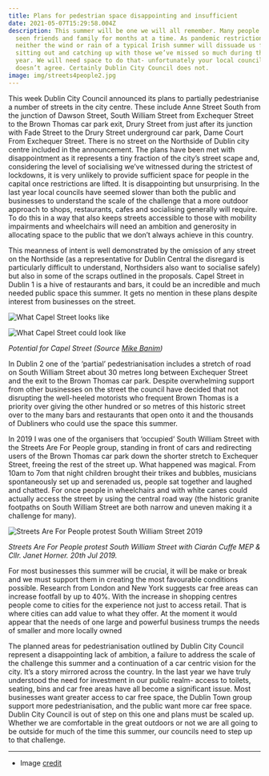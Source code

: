```yaml
---
title: Plans for pedestrian space disappointing and insufficient
date: 2021-05-07T15:29:58.004Z
description: This summer will be one we will all remember. Many people haven’t
  seen friends and family for months at a time. As pandemic restrictions relax
  neither the wind or rain of a typical Irish summer will dissuade us from
  sitting out and catching up with those we’ve missed so much during the last
  year. We will need space to do that- unfortunately your local council probably
  doesn’t agree. Certainly Dublin City Council does not.
image: img/streets4people2.jpg
---
```

This week Dublin City Council announced its plans to partially pedestrianise a number of streets in the city centre. These include Anne Street South from the junction of Dawson Street, South William Street from Exchequer Street to the Brown Thomas car park exit, Drury Street from just after its junction with Fade Street to the Drury Street underground car park, Dame Court From Exchequer Street. There is no street on the Northside of Dublin city centre included in the announcement. The plans have been met with disappointment as it represents a tiny fraction of the city’s street scape and, considering the level of socialising we’ve witnessed during the strictest of lockdowns, it is very unlikely to provide sufficient space for people in the capital once restrictions are lifted.
It is disappointing but unsurprising. In the last year local councils have seemed slower than both the public and businesses to understand the scale of the challenge that a more outdoor approach to shops, restaurants, cafes and socialising generally will require. To do this in a way that also keeps streets accessible to those with mobility impairments and wheelchairs will need an ambition and generosity in allocating space to the public that we don’t always achieve in this country.

This meanness of intent is well demonstrated by the omission of any street on the Northside (as a representative for Dublin Central the disregard is particularly difficult to understand, Northsiders also want to socialise safely) but also in some of the scraps outlined in the proposals. Capel Street in Dublin 1 is a hive of restaurants and bars, it could be an incredible and much needed public space this summer. It gets no mention in these plans despite interest from businesses on the street. 



![What Capel Street looks like](/img/capel-street-before.jpg "What Capel Street looks like")

![What Capel Street could look like ](/img/capel-street-after.jpg "What Capel Street could look like ")

*Potential for Capel Street (Source [Mike Banim](https://twitter.com/MikeBanim/status/1363867895952998401))*

In Dublin 2 one of the ‘partial’ pedestrianisation includes a stretch of road on South William Street about 30 metres long between Exchequer Street and the exit to the Brown Thomas car park. Despite overwhelming support from other businesses on the street the council have decided that not disrupting the well-heeled motorists who frequent Brown Thomas is a priority over giving the other hundred or so metres of this historic street over to the many bars and restaurants that open onto it and the thousands of Dubliners who could use the space this summer.

In 2019 I was one of the organisers that ‘occupied’ South William Street with the Streets Are For People group, standing in front of cars and redirecting users of the Brown Thomas car park down the shorter stretch to Exchequer Street, freeing the rest of the street up. What happened was magical. From 10am to 7om that night children brought their trikes and bubbles, musicians spontaneously set up and serenaded us, people sat together and laughed and chatted. For once people in wheelchairs and with white canes could actually access the street by using the central road way (the historic granite footpaths on South William Street are both narrow and uneven making it a challenge for many).

![Streets Are For People protest South William Street 2019](/img/streets4people.jpg "Streets Are For People protest South William Street 2019")

*Streets Are For People protest  South William Street with Ciarán Cuffe MEP & Cllr. Janet Horner. 20th Jul 2019.*


For most businesses this summer will be crucial, it will be make or break and we must support them in creating the most favourable conditions possible. Research from London and New York suggests car free areas can increase footfall by up to 40%. With the increase in shopping centres people come to cities for the experience not just to access retail. That is where cities can add value to what they offer. At the moment it would appear that the needs of one large and powerful business trumps the needs of smaller and more locally owned

The planned areas for pedestrianisation outlined by Dublin City Council represent a disappointing lack of ambition, a failure to address the scale of the challenge this summer and a continuation of a car centric vision for the city. It’s a story mirrored across the country. In the last year we have truly understood the need for investment in our public realm- access to toilets, seating, bins and car free areas have all become a significant issue. Most businesses want greater access to car free space, the Dublin Town group support more pedestrianisation, and the public want more car free space. Dublin City Council is out of step on this one and plans must be scaled up. Whether we are comfortable in the great outdoors or not we are all going to be outside for much of the time this summer, our councils need to step up to that challenge.

<hr>

* Image [credit](https://twitter.com/streetsare4ppl/status/1390347101310181377)